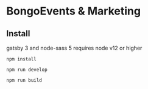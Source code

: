 # BongoEvents & Marketing
## Install

gatsby 3 and node-sass 5 requires node v12 or higher

```
npm install
```

```
npm run develop
```

```
npm run build
```